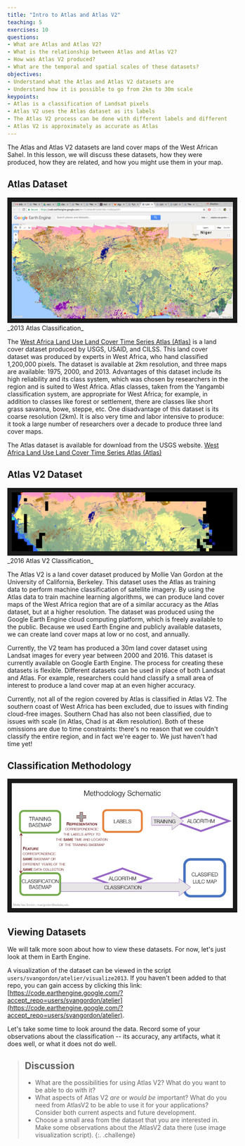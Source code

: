 ```yaml
---
title: "Intro to Atlas and Atlas V2"
teaching: 5
exercises: 10
questions:
- What are Atlas and Atlas V2?
- What is the relationship between Atlas and Atlas V2?
- How was Atlas V2 produced?
- What are the temporal and spatial scales of these datasets?
objectives:
- Understand what the Atlas and Atlas V2 datasets are
- Understand how it is possible to go from 2km to 30m scale
keypoints:
- Atlas is a classification of Landsat pixels
- Atlas V2 uses the Atlas dataset as its labels
- The Atlas V2 process can be done with different labels and different features
- Atlas V2 is approximately as accurate as Atlas
---
```


The Atlas and Atlas V2 datasets are land cover maps of the West African Sahel. In this lesson, we will discuss these datasets, how they were produced, how they are related, and how you might use them in your map.

## Atlas Dataset

<img src="../fig/01-atlas-2013.png" border="10" >
_2013 Atlas Classification_

The [West Africa Land Use Land Cover Time Series Atlas (Atlas)](https://eros.usgs.gov/westafrica/) is a land cover dataset produced by USGS, USAID, and CILSS. This land cover dataset was produced by experts in West Africa, who hand classified 1,200,000 pixels. The dataset is available at 2km resolution, and three maps are available: 1975, 2000, and 2013. Advantages of this dataset include its high reliability and its class system, which was chosen by researchers in the region and is suited to West Africa. Atlas classes, taken from the Yangambi classification system, are appropriate for West Africa; for example, in addition to classes like forest or settlement, there are classes like short grass savanna, bowe, steppe, etc. One disadvantage of this dataset is its coarse resolution (2km). It is also very time and labor intensive to produce: it took a large number of researchers over a decade to produce three land cover maps.

The Atlas dataset is available for download from the USGS website. [West Africa Land Use Land Cover Time Series Atlas (Atlas)](https://eros.usgs.gov/westafrica/)

## Atlas V2 Dataset
<img src="../fig/01-atlas-v2-2016.png" border="10" >
_2016 Atlas V2 Classification_

The Atlas V2 is a land cover dataset produced by Mollie Van Gordon at the University of California, Berkeley. This dataset uses the Atlas as training data to perform machine classification of satellite imagery. By using the Atlas data to train machine learning algorithms, we can produce land cover maps of the West Africa region that are of a similar accuracy as the Atlas dataset, but at a higher resolution. The dataset was produced using the Google Earth Engine cloud computing platform, which is freely available to the public. Because we used Earth Engine and publicly available datasets, we can create land cover maps at low or no cost, and annually.

Currently, the V2 team has produced a 30m land cover dataset using Landsat images for every year between 2000 and 2016. This dataset is currently available on Google Earth Engine. The process for creating these datasets is flexible. Different datasets can be used in place of both Landsat and Atlas. For example, researchers could hand classify a small area of interest to produce a land cover map at an even higher accuracy.

Currently, not all of the region covered by Atlas is classified in Atlas V2. The southern coast of West Africa has been excluded, due to issues with finding cloud-free images. Southern Chad has also not been classified, due to issues with scale (in Atlas, Chad is at 4km resolution). Both of these omissions are due to time constraints: there's no reason that we couldn't classify the entire region, and in fact we're eager to. We just haven't had time yet!

## Classification Methodology

<img src="../fig/methodology-schematic.jpg" border="10" >

## Viewing Datasets
We will talk more soon about how to view these datasets. For now, let's just look at them in Earth Engine.

A visualization of the dataset can be viewed in the script `users/svangordon/atelier/visualize2013`. If you haven't been added to that repo, you can gain access by clicking this link: [https://code.earthengine.google.com/?accept_repo=users/svangordon/atelier](https://code.earthengine.google.com/?accept_repo=users/svangordon/atelier).

Let's take some time to look around the data. Record some of your observations about the classification -- its accuracy, any artifacts, what it does well, or what it does not do well.

> ## Discussion
>
> * What are the possibilities for using Atlas V2? What do you want to be able to do with it?
> * What aspects of Atlas V2 _are_ or _would be_ important? What do you need from AtlasV2 to be able to use it for your applications? Consider both current aspects and future development.
> * Choose a small area from the dataset that you are interested in. Make some observations about the AtlasV2 data there (use image visualization script).
{:. .challenge}
<!-- * What are the differences between the Atlas and the AtlasV2 datasets?
> * What are some areas where the Atlas or AtlasV2 is doing well? Where does it not do so well?
> * In what ways might the AtlasV2 dataset be useful for your work? -->

